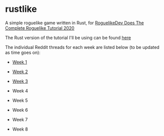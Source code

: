 # rustlike
A simple roguelike game written in Rust, for [RoguelikeDev Does The Complete Roguelike Tutorial 2020](https://www.reddit.com/r/roguelikedev/comments/grccvt/roguelikedev_does_the_complete_roguelike_tutorial/)

The Rust version of the tutorial I'll be using can be found [here](https://tomassedovic.github.io/roguelike-tutorial/)

The individual Reddit threads for each week are listed below (to be updated as time goes on):

* [Week 1](https://www.reddit.com/r/roguelikedev/comments/ha1zty/so_it_begins_roguelikedev_does_the_complete/)

* [Week 2](https://www.reddit.com/r/roguelikedev/comments/he3lfo/roguelikedev_does_the_complete_roguelike_tutorial/)

* [Week 3](https://www.reddit.com/r/roguelikedev/comments/hif9df/roguelikedev_does_the_complete_roguelike_tutorial/)

* Week 4

* Week 5

* Week 6

* Week 7

* Week 8

